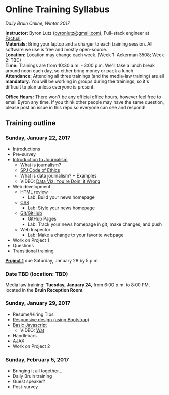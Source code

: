 <!--This syllabus is available online at https://github.com/blutz/db-training-w17 -->

# Online Training Syllabus
*Daily Bruin Online, Winter 2017*

**Instructor:** Byron Lutz (<byronlutz@gmail.com>), Full-stack engineer at [Factual](https://factual.com).    
**Materials:** Bring your laptop and a charger to each training session. All software we use is free and mostly open-source.    
**Location:** Location may change each week. (Week 1: Ackerman 3508; Week 2: TBD)    
**Time:** Trainings are from 10:30 a.m. - 3:00 p.m. We'll take a lunch break around noon each day, so either bring money or pack a lunch.    
**Attendance:** Attending all three trainings (and the media-law training) are all **mandatory**. You will be working in groups during the trainings, so it's difficult to plan unless everyone is present.

**Office Hours:** There won't be any official office hours, however feel free to email Byron any time. If you think other people may have the same question, please post an issue in this repo so everyone can see and respond!

## Training outline
### Sunday, January 22, 2017
* Introductions
* Pre-survey
* [Introduction to Journalism](topics/journalism.md)
  * What is journalism?
  * [SPJ Code of Ethics](http://www.spj.org/ethicscode.asp)
  * What is data journalism? + Examples
  * VIDEO: [Data Viz: You're Doin' it Wrong](https://www.youtube.com/watch?v=i93iWza8sG8)
* Web development
  * [HTML review](topics/html-css-js.md)
    * Lab: Build your news homepage
  * [CSS](topics/html-css-js.md)
    * Lab: Style your news homepage
  * [Git/GitHub](topics/git.md)
    * GitHub Pages
    * Lab: Track your news homepage in git, make changes, and push
  * Web Inspector
    * Lab: Make a change to your favorite webpage
* Work on Project 1
* Questions
* Transitional training

**[Project 1](projects/project1.md)** due Saturday, January 28 by 5 p.m.

### Date TBD (location: TBD)
Media law training: **Tuesday, January 24,** from 6:00 p.m. to 8:00 PM, located in the **Bruin Reception Room**.

### Sunday, January 29, 2017
* Resume/Hiring Tips
* [Responsive design (using Bootstrap)](topics/html-css-js.md)
* [Basic Javascript](topics/html-css-js.md)
  * VIDEO: [Wat](https://www.destroyallsoftware.com/talks/wat)
* Handlebars
* AJAX
* Work on Project 2

<!--**[Project 2](projects/project2.md)** due Saturday, October 22 by 5 p.m. Email to <byronlutz@gmail.com>.-->

### Sunday, February 5, 2017
* Bringing it all together...
* Daily Bruin training
* Guest speaker?
* Post-survey
